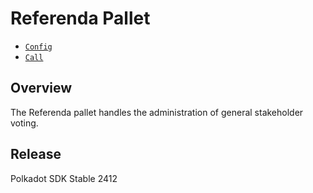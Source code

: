 # Referenda Pallet

- [`Config`](https://docs.rs/pallet-referenda/latest/pallet_referenda/pallet/trait.Config.html)
- [`Call`](https://docs.rs/pallet-referenda/latest/pallet_referenda/pallet/enum.Call.html)

## Overview

The Referenda pallet handles the administration of general stakeholder voting.


## Release

Polkadot SDK Stable 2412
